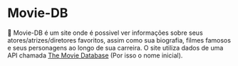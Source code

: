 # Movie-DB

🎯 Movie-DB é um site onde é possivel ver informações sobre seus atores/atrizes/diretores favoritos, assim como sua biografia, filmes famosos e seus personagens ao longo de sua carreira.
O site utiliza dados de uma API chamada [The Movie Database](https://www.themoviedb.org/) (Por isso o nome inicial). 
